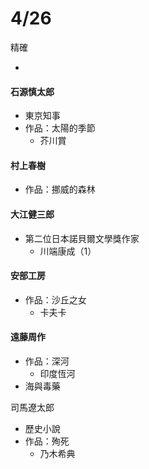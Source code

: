 # 4/26

精確

-

#### 石源慎太郎

* 東京知事
* 作品：太陽的季節
  * 芥川賞

#### 村上春樹

* 作品：挪威的森林

#### 大江健三郎

* 第二位日本諾貝爾文學獎作家
  * 川端康成（1）

#### 安部工房

* 作品：沙丘之女
  * 卡夫卡

#### 遠藤周作

* 作品：深河
  * 印度恆河
* 海與毒藥

司馬遼太郎

* 歷史小說
* 作品：殉死
  * 乃木希典

